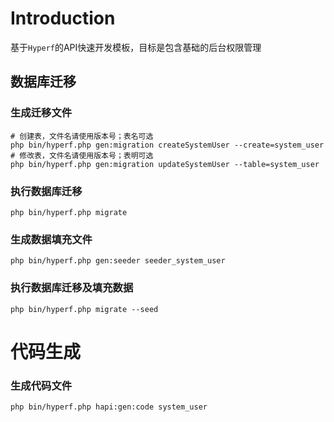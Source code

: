 # Introduction

基于`Hyperf`的API快速开发模板，目标是包含基础的后台权限管理

## 数据库迁移
### 生成迁移文件
```shell
# 创建表，文件名请使用版本号；表名可选
php bin/hyperf.php gen:migration createSystemUser --create=system_user
# 修改表，文件名请使用版本号；表明可选
php bin/hyperf.php gen:migration updateSystemUser --table=system_user
```
### 执行数据库迁移
```shell
php bin/hyperf.php migrate
```

### 生成数据填充文件
```shell
php bin/hyperf.php gen:seeder seeder_system_user
```
### 执行数据库迁移及填充数据
```shell
php bin/hyperf.php migrate --seed
```

# 代码生成
### 生成代码文件
```shell
php bin/hyperf.php hapi:gen:code system_user
```